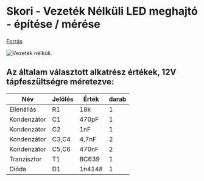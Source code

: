 # Skori - Vezeték Nélküli LED meghajtó - építése / mérése

[Forrás](http://skory.gylcomp.hu/kapcs/kapcs.html)

<picture>
  <source media="(prefers-color-scheme: dark)" srcset="http://skory.gylcomp.hu/kapcs/Wireless-led_2.gif">
  <source media="(prefers-color-scheme: light)" srcset="http://skory.gylcomp.hu/kapcs/Wireless-led_2.gif">
  <img alt="Vezeték nélküli." src="http://skory.gylcomp.hu/kapcs/Wireless-led_2.gif">
</picture>


## Az általam választott alkatrész értékek, 12V tápfeszültségre méretezve:

|Név|Jelölés|Érték|darab|
|----|----|----|------|
|Ellenállás|R1|18k|1|
|Kondenzátor|C1|470pF|1|
|Kondenzátor|C2|1nF|1|
|Kondenzátor|C3,C4|4,7nF|2|
|Kondenzátor|C5,C6|470nF|2|
|Tranzisztor|T1|BC639|1|
|Dióda|D1|1n4148|1|

